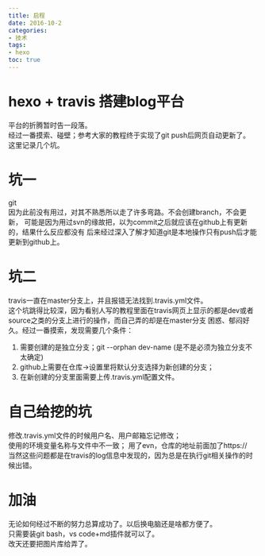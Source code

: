 ```yaml
---
title: 启程
date: 2016-10-2
categories: 
- 技术
tags: 
- hexo
toc: true
---
```


# hexo + travis 搭建blog平台
平台的折腾暂时告一段落。  
经过一番摸索、碰壁；参考大家的教程终于实现了git push后网页自动更新了。
这里记录几个坑。

# 坑一
git  
因为此前没有用过，对其不熟悉所以走了许多弯路。不会创建branch，不会更新，
可能是因为用过svn的缘故把，以为commit之后就应该在github上有更新的，结果什么反应都没有
后来经过深入了解才知道git是本地操作只有push后才能更新到github上。

# 坑二
travis一直在master分支上，并且报错无法找到.travis.yml文件。  
这个坑跳得比较深，因为看别人写的教程里面在travis网页上显示的都是dev或者source之类的分支上进行的操作，而自己弄的却是在master分支
困惑、郁闷好久。经过一番摸索，发现需要几个条件：
1. 需要创建的是独立分支；git --orphan dev-name (是不是必须为独立分支不太确定)
2. github上需要在仓库->设置里将默认分支选择为新创建的分支；
3. 在新创建的分支里面需要上传.travis.yml配置文件。

# 自己给挖的坑
修改.travis.yml文件的时候用户名、用户邮箱忘记修改；  
使用的环境变量名称与文件中不一致；
用了evn，仓库的地址前面加了https://  
当然这些问题都是在travis的log信息中发现的，因为总是在执行git相关操作的时候出错。

# 加油
无论如何经过不断的努力总算成功了。以后换电脑还是啥都方便了。  
只需要装git bash，vs code+md插件就可以了。  
改天还要把图片库给弄了。


